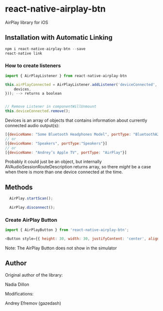 # react-native-airplay-btn
AirPlay library for iOS

## Installation with Automatic Linking
```js
npm i react-native-airplay-btn --save
react-native link
```

### How to create listeners

```js
import { AirPlayListener } from react-native-airplay-btn

this.airPlayConnected = AirPlayListener.addListener('deviceConnected', ({ devices }) => this.setState({
    devices,
})); --> returns a boolean


// Remove Listener in componentWillUnmount
this.deviceConnected.remove();
```

Devices is an array of objects that contains information about currently connected audio output(s):
```js
[{deviceName: "Some Bluetooth Headphones Model", portType: "BluetoothA2DPOutput"}]
// or
[{deviceName: "Speakers", portType:"Speakers"}]
// or
[{deviceName: "Andrey’s Apple TV", portType: "AirPlay"}]
```

Probably it could just be an object, but internally AVAudioSessionRouteDescription returns array, so there *might* be a case when there is more than one device connected at the time.

## Methods

```js
  AirPlay.startScan();
  
  AirPlay.disconnect();
```

### Create AirPlay Button

```js
import { AirPlayButton } from 'react-native-airplay-btn';

<Button style={{ height: 30, width: 30, justifyContent: 'center', alignItems:'center' }} />
```

Note: The AirPlay Button does not show in the simulator


## Author

Original author of the library:

Nadia Dillon

Modifications:

Andrey Efremov (gazedash)
